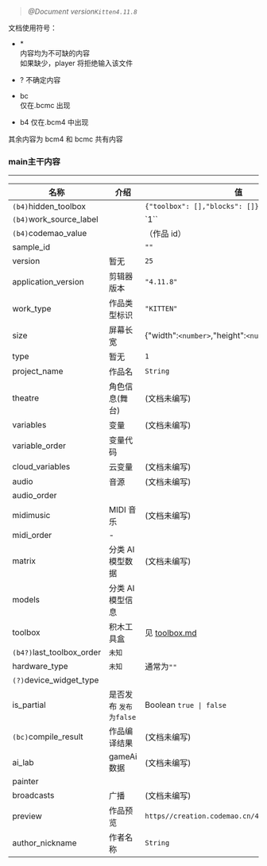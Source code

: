 > _@Document version`Kitten4.11.8`_

文档使用符号：

-   \*  
    内容均为不可缺的内容  
    如果缺少，player 将拒绝输入该文件

-   ?
    不确定内容

-   bc  
    仅在.bcmc 出现

-   b4
    仅在.bcm4 中出现

其余内容为 bcm4 和 bcmc 共有内容

### **main**主干内容

---

| 名称                      | 介绍                   | 值                                               |
| ------------------------- | ---------------------- | ------------------------------------------------ |
| `(b4)`hidden_toolbox      |                        | `{"toolbox": [],"blocks": []}`                   |
| `(b4)`work_source_label   |                        | `1``                                             |
| `(b4)`codemao_value       |                        | （作品 id）                                      |
| sample_id                 |                        | `""`                                             |
| version                   | 暂无                   | `25`                                             |
| application_version       | 剪辑器版本             | `"4.11.8"`                                       |
| work_type                 | 作品类型标识           | `"KITTEN"`                                       |
| size                      | 屏幕长宽               | {"width":`<number>`,"height":`<number>`}         |
| type                      | 暂无                   | `1`                                              |
| project_name              | 作品名                 | `String`                                         |
| theatre                   | 角色信息(舞台)         | (文档未编写)                                     |
| variables                 | 变量                   | (文档未编写)                                     |
| variable_order            | 变量代码               |                                                  |
| cloud_variables           | 云变量                 | (文档未编写)                                     |
| audio                     | 音源                   | (文档未编写)                                     |
| audio_order               |                        |
| midimusic                 | MIDI 音乐              | (文档未编写)                                     |
| midi_order                | -                      |
| matrix                    | 分类 AI 模型数据       | (文档未编写)                                     |
| models                    | 分类 AI 模型信息       |                                                  |
| toolbox                   | 积木工具盒             | 见 [toolbox.md](./toolbox.md)                    |
| `(b4?)`last_toolbox_order | `未知`                 |
| hardware_type             | `未知`                 | 通常为`""`                                       |
| `(?)`device_widget_type   |                        |                                                  |
| is_partial                | 是否发布 `发布为false` | Boolean `true \| false`                          |
| `(bc)`compile_result      | 作品编译结果           | (文档未编写)                                     |
| ai_lab                    | gameAi 数据            | (文档未编写)                                     |
| painter                   |                        |                                                  |
| broadcasts                | 广播                   | (文档未编写)                                     |
| preview                   | 作品预览               | `https//creation.codemao.cn/445/kitten/(dase64)` |
| author_nickname           | 作者名称               | `String`                                         |
